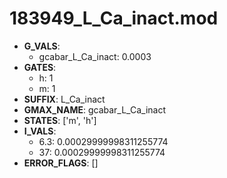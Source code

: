 # 183949_L_Ca_inact.mod

- **G_VALS**:
  - gcabar_L_Ca_inact: 0.0003
- **GATES**:
  - h: 1
  - m: 1
- **SUFFIX**: L_Ca_inact
- **GMAX_NAME**: gcabar_L_Ca_inact
- **STATES**: ['m', 'h']
- **I_VALS**:
  - 6.3: 0.00029999998311255774
  - 37: 0.00029999998311255774
- **ERROR_FLAGS**: []
